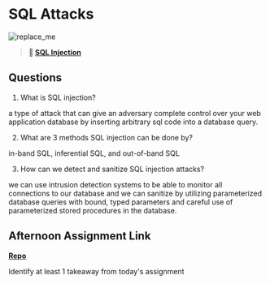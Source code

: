 # SQL Attacks

![replace_me](https://codeworks.blob.core.windows.net/public/assets/img/illustrations/placeholder.svg)

> **📖 [SQL Injection](https://codeworksacademy.com/fs-student-guide/resources/wk11/03-SQL-Injection)**

## Questions

1. What is SQL injection?

a type of attack that can give an adversary complete control over your web application database by inserting arbitrary sql code into a database query.

2. What are 3 methods SQL injection can be done by?

in-band SQL, inferential SQL, and out-of-band SQL


3. How can we detect and sanitize SQL injection attacks?

we can use intrusion detection systems to be able to monitor all connections to our database and we can sanitize by utilizing parameterized database queries with bound, typed parameters and careful use of parameterized stored procedures in the database.

## Afternoon Assignment Link

**[Repo](https://github.com/Seth-McCormick/<ASSIGNMENT_REPO>)**

Identify at least 1 takeaway from today's assignment
